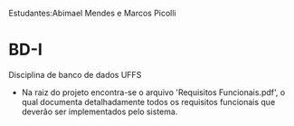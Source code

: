 Estudantes:Abimael Mendes e Marcos Picolli

# BD-I
Disciplina de banco de dados UFFS

- Na raiz do projeto encontra-se o arquivo 'Requisitos Funcionais.pdf', o qual documenta detalhadamente todos os requisitos funcionais que deverão ser implementados pelo sistema.
